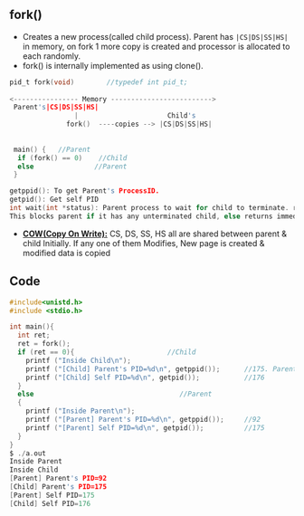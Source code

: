 ## fork()
- Creates a new process(called child process). Parent has `|CS|DS|SS|HS|` in memory, on fork 1 more copy is created and processor is allocated to each randomly.
- fork() is internally implemented as using clone().
```c
pid_t fork(void)        //typedef int pid_t;
 
<---------------- Memory ------------------------->
 Parent's|CS|DS|SS|HS| 
                |                      Child's
              fork()  ----copies --> |CS|DS|SS|HS|
                 
 
 main() {   //Parent    
  if (fork() == 0)    //Child
  else               //Parent
 }

getppid(): To get Parent's ProcessID.    
getpid(): Get self PID
int wait(int *status): Parent process to wait for child to terminate. returns pid of terminated child, sets term_status in status. 
This blocks parent if it has any unterminated child, else returns immediately.
```
- **[COW(Copy On Write):](process_copy_on_write.c)** CS, DS, SS, HS all are shared between parent & child Initially. If any one of them Modifies, New page is created & modified data is copied

## Code
```c
#include<unistd.h>
#include <stdio.h>

int main(){
  int ret;
  ret = fork();
  if (ret == 0){                       //Child
    printf ("Inside Child\n");
    printf ("[Child] Parent's PID=%d\n", getppid());      //175. Parent's PID is always smaller since its created earlier.
    printf ("[Child] Self PID=%d\n", getpid());           //176
  }
  else                                    //Parent
  {
    printf ("Inside Parent\n");
    printf ("[Parent] Parent's PID=%d\n", getppid());     //92
    printf ("[Parent] Self PID=%d\n", getpid());          //175
  }
}
$ ./a.out
Inside Parent
Inside Child
[Parent] Parent's PID=92
[Child] Parent's PID=175
[Parent] Self PID=175
[Child] Self PID=176
```
